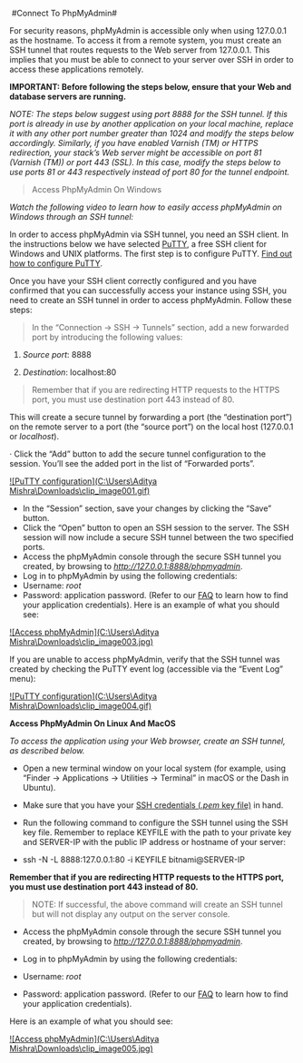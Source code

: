 ​                                                    #Connect To PhpMyAdmin#

For security reasons, phpMyAdmin is accessible only when using 127.0.0.1 as the hostname. To access it from a remote system, you must create an SSH tunnel that routes requests to the Web server from 127.0.0.1. This implies that you must be able to connect to your server over SSH in order to access these applications remotely.

**IMPORTANT: Before following the steps below, ensure that your Web and database servers are running.**

*NOTE: The steps below suggest using port 8888 for the SSH tunnel. If this port is already in use by another application on your local machine, replace it with any other port number greater than 1024 and modify the steps below accordingly. Similarly, if you have enabled Varnish (TM) or HTTPS redirection, your stack’s Web server might be accessible on port 81 (Varnish (TM)) or port 443 (SSL). In this case, modify the steps below to use ports 81 or 443 respectively instead of port 80 for the tunnel endpoint.*

> Access PhpMyAdmin On Windows

*Watch the following video to learn how to easily access phpMyAdmin on Windows through an SSH tunnel:*

In order to access phpMyAdmin via SSH tunnel, you need an SSH client. In the instructions below we have selected [PuTTY](https://www.chiark.greenend.org.uk/~sgtatham/putty/latest.html), a free SSH client for Windows and UNIX platforms. The first step is to configure PuTTY. [Find out how to configure PuTTY](https://docs.bitnami.com/aws/faq/get-started/connect-ssh/#connect-with-an-ssh-client).

Once you have your SSH client correctly configured and you have confirmed that you can successfully access your instance using SSH, you need to create an SSH tunnel in order to access phpMyAdmin. Follow these steps:

> In the “Connection -> SSH -> Tunnels” section, add a new forwarded port by introducing the following values:

1. *Source port*: 8888

2. *Destination*: localhost:80

> Remember that if you are redirecting HTTP requests to the HTTPS port, you must use destination port 443 instead of 80.

This will create a secure tunnel by forwarding a port (the “destination port”) on the remote server to a port (the “source port”) on the local host (127.0.0.1 or *localhost*).

·     Click the “Add” button to add the secure tunnel configuration to the session. You’ll see the added port in the list of “Forwarded ports”.

[![PuTTY configuration](C:\Users\Aditya Mishra\Downloads\clip_image001.gif)](https://docs.bitnami.com/images/img/infrastructure/common/create-ssh-tunnel-8888.png)

* In the “Session” section, save your changes by clicking the “Save” button.
*    Click the “Open” button to open an SSH session to the server. The SSH session will now include a secure SSH tunnel between the two specified ports.
*  Access the phpMyAdmin console through the secure SSH tunnel you created, by browsing to *http://127.0.0.1:8888/phpmyadmin*.
*   Log in to phpMyAdmin by using the following credentials:
*  Username: *root*
*  Password: application password. (Refer to our [FAQ](https://docs.bitnami.com/aws/faq/get-started/find-credentials/) to learn how to find your application credentials). Here is an example of what you should see:

[![Access phpMyAdmin](C:\Users\Aditya Mishra\Downloads\clip_image003.jpg)](https://docs.bitnami.com/images/img/components/phpmyadmin/access-phpmyadmin.png)

If you are unable to access phpMyAdmin, verify that the SSH tunnel was created by checking the PuTTY event log (accessible via the “Event Log” menu):

[![PuTTY configuration](C:\Users\Aditya Mishra\Downloads\clip_image004.gif)](https://docs.bitnami.com/images/img/infrastructure/common/create-ssh-tunnel-log.png)

**Access PhpMyAdmin On Linux And MacOS**

*To access the application using your Web browser, create an SSH tunnel, as described below.*

- Open a new terminal window on your local system (for example, using “Finder -> Applications -> Utilities -> Terminal” in macOS or the Dash in Ubuntu).

- Make sure that you have your [SSH credentials (*.pem* key file)](https://docs.bitnami.com/aws/faq/get-started/connect-ssh/#obtain-ssh-credentials) in hand.

- Run the following command to configure the SSH tunnel using the SSH key file. Remember to replace KEYFILE with the path to your private key and SERVER-IP with the public IP address or hostname of your server:

- ssh -N -L 8888:127.0.0.1:80 -i KEYFILE bitnami@SERVER-IP

**Remember that if you are redirecting HTTP requests to the HTTPS port, you must use destination port 443 instead of 80.**

> NOTE: If successful, the above command will create an SSH tunnel but will not display any output on the server console.

- Access the phpMyAdmin console through the secure SSH tunnel you created, by browsing to *http://127.0.0.1:8888/phpmyadmin*.

- Log in to phpMyAdmin by using the following credentials:

- Username: *root*

- Password: application password. (Refer to our [FAQ](https://docs.bitnami.com/aws/faq/get-started/find-credentials/) to learn how to find your application credentials).

Here is an example of what you should see:

[![Access phpMyAdmin](C:\Users\Aditya Mishra\Downloads\clip_image005.jpg)](https://docs.bitnami.com/images/img/components/phpmyadmin/access-phpmyadmin.png)

 